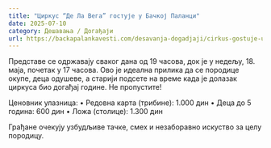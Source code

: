 ```yaml
---
title: "Циркус “Де Ла Вега” гостује у Бачкој Паланци"
date: 2025-07-10
category: Дешавања / Догађаји
url: https://backapalankavesti.com/desavanja-dogadjaji/cirkus-gostuje-u-backoj-palanci/
---
```


Представе се одржавају сваког дана од 19 часова, док је у недељу, 18. маја, почетак у 17 часова. Ово је идеална прилика да се породице окупе, деца одушеве, а старији подсете на време када је долазак циркуса био догађај године. Не пропустите!

Ценовник улазница:
• Редовна карта (трибине): 1.000 дин
• Деца до 5 година: 600 дин
• Ложа (столице): 1.300 дин

Грађане очекују узбудљиве тачке, смех и незаборавно искуство за целу породицу.
